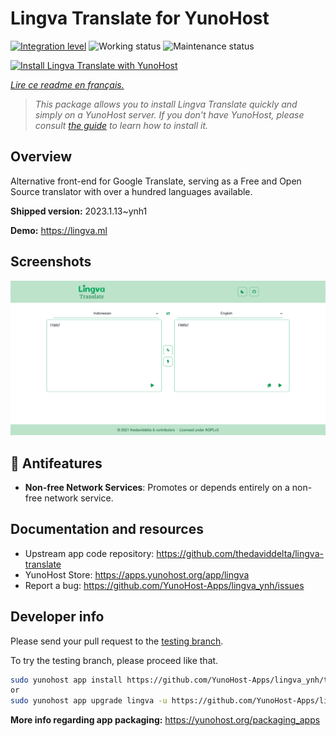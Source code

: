 <!--
N.B.: This README was automatically generated by https://github.com/YunoHost/apps/tree/master/tools/readme_generator
It shall NOT be edited by hand.
-->

# Lingva Translate for YunoHost

[![Integration level](https://dash.yunohost.org/integration/lingva.svg)](https://dash.yunohost.org/appci/app/lingva) ![Working status](https://ci-apps.yunohost.org/ci/badges/lingva.status.svg) ![Maintenance status](https://ci-apps.yunohost.org/ci/badges/lingva.maintain.svg)

[![Install Lingva Translate with YunoHost](https://install-app.yunohost.org/install-with-yunohost.svg)](https://install-app.yunohost.org/?app=lingva)

*[Lire ce readme en français.](./README_fr.md)*

> *This package allows you to install Lingva Translate quickly and simply on a YunoHost server.
If you don't have YunoHost, please consult [the guide](https://yunohost.org/#/install) to learn how to install it.*

## Overview

Alternative front-end for Google Translate, serving as a Free and Open Source translator with over a hundred languages available.

**Shipped version:** 2023.1.13~ynh1

**Demo:** https://lingva.ml

## Screenshots

![Screenshot of Lingva Translate](./doc/screenshots/lingva-id-en.png)

## :red_circle: Antifeatures

- **Non-free Network Services**: Promotes or depends entirely on a non-free network service.

## Documentation and resources

* Upstream app code repository: <https://github.com/thedaviddelta/lingva-translate>
* YunoHost Store: <https://apps.yunohost.org/app/lingva>
* Report a bug: <https://github.com/YunoHost-Apps/lingva_ynh/issues>

## Developer info

Please send your pull request to the [testing branch](https://github.com/YunoHost-Apps/lingva_ynh/tree/testing).

To try the testing branch, please proceed like that.

``` bash
sudo yunohost app install https://github.com/YunoHost-Apps/lingva_ynh/tree/testing --debug
or
sudo yunohost app upgrade lingva -u https://github.com/YunoHost-Apps/lingva_ynh/tree/testing --debug
```

**More info regarding app packaging:** <https://yunohost.org/packaging_apps>